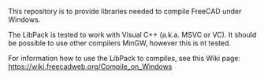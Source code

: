 This repository is to provide libraries needed to compile FreeCAD under Windows.

The LibPack is tested to work with Visual C++ (a.k.a. MSVC or VC). It should be possible to use other compilers MinGW, however this is nt tested.

For information how to use the LibPack to compiles, see this Wiki page: https://wiki.freecadweb.org/Compile_on_Windows
